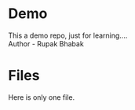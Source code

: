 # Demo
This a demo repo, just for learning....
<br>
Author - Rupak Bhabak
<br>
# Files
Here is only one file.